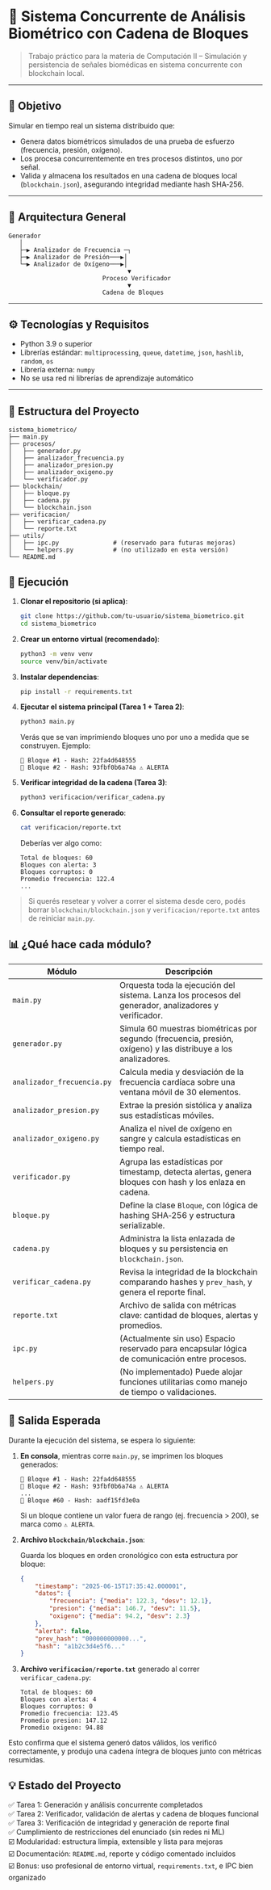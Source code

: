 # 🧬 Sistema Concurrente de Análisis Biométrico con Cadena de Bloques

> Trabajo práctico para la materia de Computación II – Simulación y persistencia de señales biomédicas en sistema concurrente con blockchain local.

---

## 📌 Objetivo

Simular en tiempo real un sistema distribuido que:

- Genera datos biométricos simulados de una prueba de esfuerzo (frecuencia, presión, oxígeno).
- Los procesa concurrentemente en tres procesos distintos, uno por señal.
- Valida y almacena los resultados en una cadena de bloques local (`blockchain.json`), asegurando integridad mediante hash SHA‑256.

---

## 🧱 Arquitectura General


```
Generador
   │
   ├─▶ Analizador de Frecuencia ─┐
   ├─▶ Analizador de Presión───▶│
   └─▶ Analizador de Oxígeno───▶│
                                 ▼
                          Proceso Verificador
                                 ▼
                          Cadena de Bloques
```


---

## ⚙️ Tecnologías y Requisitos

- Python 3.9 o superior
- Librerías estándar: `multiprocessing`, `queue`, `datetime`, `json`, `hashlib`, `random`, `os`
- Librería externa: `numpy`
- No se usa red ni librerías de aprendizaje automático

---

## 📁 Estructura del Proyecto

```
sistema_biometrico/
├── main.py
├── procesos/
│   ├── generador.py
│   ├── analizador_frecuencia.py
│   ├── analizador_presion.py
│   ├── analizador_oxigeno.py
│   └── verificador.py
├── blockchain/
│   ├── bloque.py
│   ├── cadena.py
│   └── blockchain.json
├── verificacion/
│   ├── verificar_cadena.py
│   └── reporte.txt
├── utils/
│   ├── ipc.py               # (reservado para futuras mejoras)
│   └── helpers.py           # (no utilizado en esta versión)
└── README.md
```

## 🚀 Ejecución

1. **Clonar el repositorio (si aplica)**:

   ```bash
   git clone https://github.com/tu-usuario/sistema_biometrico.git
   cd sistema_biometrico
   ```

2. **Crear un entorno virtual (recomendado)**:

   ```bash
   python3 -m venv venv
   source venv/bin/activate
   ```

3. **Instalar dependencias**:

   ```bash
   pip install -r requirements.txt
   ```

4. **Ejecutar el sistema principal (Tarea 1 + Tarea 2)**:

   ```bash
   python3 main.py
   ```

   Verás que se van imprimiendo bloques uno por uno a medida que se construyen. Ejemplo:

   ```
   🧱 Bloque #1 - Hash: 22fa4d648555
   🧱 Bloque #2 - Hash: 93fbf0b6a74a ⚠️ ALERTA
   ```

5. **Verificar integridad de la cadena (Tarea 3)**:

   ```bash
   python3 verificacion/verificar_cadena.py
   ```

6. **Consultar el reporte generado**:

   ```bash
   cat verificacion/reporte.txt
   ```

   Deberías ver algo como:

   ```
   Total de bloques: 60
   Bloques con alerta: 3
   Bloques corruptos: 0
   Promedio frecuencia: 122.4
   ...
   ```

> Si querés resetear y volver a correr el sistema desde cero, podés borrar `blockchain/blockchain.json` y `verificacion/reporte.txt` antes de reiniciar `main.py`.

## 📊 ¿Qué hace cada módulo?

| Módulo                           | Descripción                                                                 |
|----------------------------------|-----------------------------------------------------------------------------|
| `main.py`                        | Orquesta toda la ejecución del sistema. Lanza los procesos del generador, analizadores y verificador. |
| `generador.py`                   | Simula 60 muestras biométricas por segundo (frecuencia, presión, oxígeno) y las distribuye a los analizadores. |
| `analizador_frecuencia.py`       | Calcula media y desviación de la frecuencia cardíaca sobre una ventana móvil de 30 elementos. |
| `analizador_presion.py`          | Extrae la presión sistólica y analiza sus estadísticas móviles.             |
| `analizador_oxigeno.py`          | Analiza el nivel de oxígeno en sangre y calcula estadísticas en tiempo real. |
| `verificador.py`                 | Agrupa las estadísticas por timestamp, detecta alertas, genera bloques con hash y los enlaza en cadena. |
| `bloque.py`                      | Define la clase `Bloque`, con lógica de hashing SHA‑256 y estructura serializable. |
| `cadena.py`                      | Administra la lista enlazada de bloques y su persistencia en `blockchain.json`. |
| `verificar_cadena.py`            | Revisa la integridad de la blockchain comparando hashes y `prev_hash`, y genera el reporte final. |
| `reporte.txt`                    | Archivo de salida con métricas clave: cantidad de bloques, alertas y promedios. |
| `ipc.py`                         | (Actualmente sin uso) Espacio reservado para encapsular lógica de comunicación entre procesos. |
| `helpers.py`                     | (No implementado) Puede alojar funciones utilitarias como manejo de tiempo o validaciones. |


## 📌 Salida Esperada

Durante la ejecución del sistema, se espera lo siguiente:

1. **En consola**, mientras corre `main.py`, se imprimen los bloques generados:

   ```
   🧱 Bloque #1 - Hash: 22fa4d648555
   🧱 Bloque #2 - Hash: 93fbf0b6a74a ⚠️ ALERTA
   ...
   🧱 Bloque #60 - Hash: aadf15fd3e0a
   ```

   Si un bloque contiene un valor fuera de rango (ej. frecuencia > 200), se marca como `⚠️ ALERTA`.

2. **Archivo `blockchain/blockchain.json`**:

   Guarda los bloques en orden cronológico con esta estructura por bloque:

   ```json
   {
       "timestamp": "2025-06-15T17:35:42.000001",
       "datos": {
           "frecuencia": {"media": 122.3, "desv": 12.1},
           "presion": {"media": 146.7, "desv": 11.5},
           "oxigeno": {"media": 94.2, "desv": 2.3}
       },
       "alerta": false,
       "prev_hash": "000000000000...",
       "hash": "a1b2c3d4e5f6..."
   }
   ```

3. **Archivo `verificacion/reporte.txt`** generado al correr `verificar_cadena.py`:

   ```
   Total de bloques: 60
   Bloques con alerta: 4
   Bloques corruptos: 0
   Promedio frecuencia: 123.45
   Promedio presion: 147.12
   Promedio oxigeno: 94.88
   ```

Esto confirma que el sistema generó datos válidos, los verificó correctamente, y produjo una cadena íntegra de bloques junto con métricas resumidas.


## 💡 Estado del Proyecto

✅ Tarea 1: Generación y análisis concurrente completados  
✅ Tarea 2: Verificador, validación de alertas y cadena de bloques funcional  
✅ Tarea 3: Verificación de integridad y generación de reporte final  
✅ Cumplimiento de restricciones del enunciado (sin redes ni ML)  
☑️ Modularidad: estructura limpia, extensible y lista para mejoras  
☑️ Documentación: `README.md`, reporte y código comentado incluidos  
☑️ Bonus: uso profesional de entorno virtual, `requirements.txt`, e IPC bien organizado
